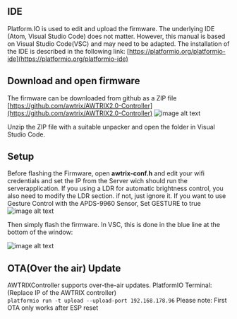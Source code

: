 ## **IDE**

Platform.IO is used to edit and upload the firmware.
The underlying IDE (Atom, Visual Studio Code) does not matter.
However, this manual is based on Visual Studio Code(VSC) and may need to be adapted.
The installation of the IDE is described in the following link:
[https://platformio.org/platformio-ide](https://platformio.org/platformio-ide)

## **Download and open firmware**

The firmware can be downloaded from github as a ZIP file
[https://github.com/awtrix/AWTRIX2.0-Controller](https://github.com/awtrix/AWTRIX2.0-Controller)
![image alt text](assets/image_1.png)

Unzip the ZIP file with a suitable unpacker and open the folder in Visual Studio Code.

## **Setup**

Before flashing the Firmware, open **awtrix-conf.h** and edit your wifi credentials and set the IP from the Server wich should run the serverapplication.  If you using a LDR for automatic brightness control, you also need to modify the LDR section. if not, just ignore it.
If you want to use Gesture Control with the APDS-9960 Sensor, Set GESTURE to true  
![image alt text](assets/config.png)

 Then simply flash the firmware. In VSC, this is done in the blue line at the bottom of the window:  

![image alt text](assets/image_2.png)

## **OTA(Over the air) Update**
AWTRIXController supports over-the-air updates. PlatformIO Terminal:  
(Replace IP of the AWTRIX controller)  
```platformio run -t upload --upload-port 192.168.178.96```
Please note: First OTA only works after ESP reset
